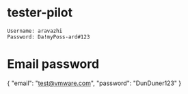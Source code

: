 # tester-pilot

```
Username: aravazhi
Password: Da!myPoss-ard#123
```

# Email password

{
    "email": "test@vmware.com",
    "password": "DunDuner123"
}

